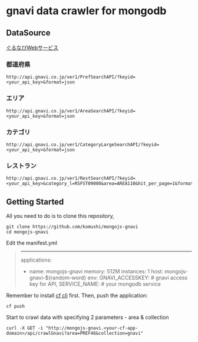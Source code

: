 # gnavi data crawler for mongodb


## DataSource

[ぐるなびWebサービス](http://api.gnavi.co.jp)

### 都道府県

```
http://api.gnavi.co.jp/ver1/PrefSearchAPI/?keyid=<your_api_key>&format=json
```


### エリア

```
http://api.gnavi.co.jp/ver1/AreaSearchAPI/?keyid=<your_api_key>&format=json
```


### カテゴリ

```
http://api.gnavi.co.jp/ver1/CategoryLargeSearchAPI/?keyid=<your_api_key>&format=json
```


### レストラン

```
http://api.gnavi.co.jp/ver1/RestSearchAPI/?keyid=<your_api_key>&category_l=RSFST09000&area=AREA110&hit_per_page=1&format=json
```


## Getting Started

All you need to do is to clone this repository,
```
git clone https://github.com/komushi/mongojs-gnavi
cd mongojs-gnavi
```

Edit the manifest.yml
> ---
> applications:
> - name: mongojs-gnavi
>  memory: 512M
>  instances: 1
>  host: mongojs-gnavi-${random-word}
>  env:
>    GNAVI_ACCESSKEY: # gnavi access key for API,
>    SERVICE_NAME: # your mongodb service


Remember to install [cf cli](https://github.com/cloudfoundry/cli/releases) first. Then, push the application:
```
cf push
```

Start to crawl data with specifying 2 parameters - area & collection
```
curl -X GET -i "http://mongojs-gnavi.<your-cf-app-domain>/api/crawlGnavi?area=PREF46&collection=gnavi"
```
